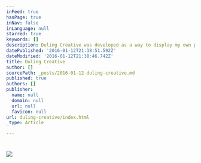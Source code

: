 ```yaml
---
inFeed: true
hasPage: true
inNav: false
inLanguage: null
starred: true
keywords: []
description: Duling Creative was developed as a way to display my own personal work from the past as well as giving a glimpse into the future of where my art is going.
datePublished: '2016-01-12T21:38:51.592Z'
dateModified: '2016-01-12T21:38:46.742Z'
title: Duling Creative
author: []
sourcePath: _posts/2016-01-12-duling-creative.md
published: true
authors: []
publisher:
  name: null
  domain: null
  url: null
  favicon: null
url: duling-creative/index.html
_type: Article

---
```

# ![](https://the-grid-user-content.s3-us-west-2.amazonaws.com/9bc0866b-36c6-467b-bf4f-a6cf81c6ea49.jpg)